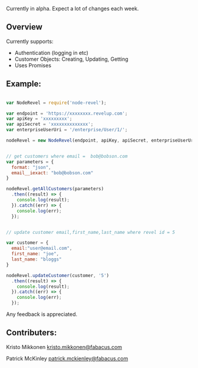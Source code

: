 
Currently in alpha. Expect a lot of changes each week. 

## Overview

Currently supports:

- Authentication (logging in etc)
- Customer Objects: Creating, Updating, Getting
- Uses Promises


## Example: 

``` javascript

var NodeRevel = require('node-revel');

var endpoint = 'https://xxxxxxxx.revelup.com';
var apiKey = 'xxxxxxxxx';
var apiSecret = 'xxxxxxxxxxxxxx';
var enterpriseUserUri = '/enterprise/User/1/';

nodeRevel = new NodeRevel(endpoint, apiKey, apiSecret, enterpriseUserUri);


// get customers where email =  bob@bobson.com 
var parameters = {
  format: "json",
  email__iexact: "bob@bobson.com"
}

nodeRevel.getAllCustomers(parameters)
  .then((result) => {
    console.log(result);
  }).catch((err) => {
    console.log(err);
  });


// update customer email,first_name,last_name where revel id = 5

var customer = {
  email:"user@email.com",
  first_name: "joe",
  last_name: "bloggs"
}

nodeRevel.updateCustomer(customer, '5')
  .then((result) => {
    console.log(result);
  }).catch((err) => {
    console.log(err);
  });

```

Any feedback is appreciated.

## Contributers: 

Kristo Mikkonen
kristo.mikkonen@fabacus.com

Patrick McKinley
patrick.mckienley@fabacus.com


